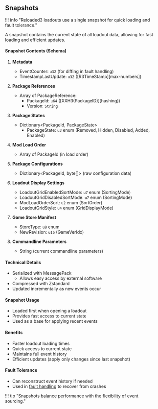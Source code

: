 ## Snapshots

!!! info "Reloaded3 loadouts use a single snapshot for quick loading and fault tolerance."

A snapshot contains the current state of all loadout data, allowing for fast loading and efficient updates.

#### Snapshot Contents (Schema)

1. **Metadata**
    - EventCounter: `u32` (for diffing in fault handling)
    - TimestampLastUpdate: `u32` ([R3TimeStamp][max-numbers])

2. **Package References**
    - Array of PackageReference:
        - PackageId: `u64` ([XXH3(PackageID)][hashing])
        - Version: `String`

3. **Package States**
    - Dictionary<PackageId, PackageState>
        - PackageState: `u3` enum (Removed, Hidden, Disabled, Added, Enabled)

4. **Mod Load Order**
    - Array of PackageId (in load order)

5. **Package Configurations**
    - Dictionary<PackageId, byte[]> (raw configuration data)

6. **Loadout Display Settings**
    - LoadoutGridEnabledSortMode: `u7` enum (SortingMode)
    - LoadoutGridDisabledSortMode: `u7` enum (SortingMode)
    - ModLoadOrderSort: `u2` enum (SortOrder)
    - LoadoutGridStyle: `u4` enum (GridDisplayMode)

7. **Game Store Manifest**
    - StoreType: `u8` enum
    - NewRevision: `u16` (GameVerIdx)

8. **Commandline Parameters**
    - String (current commandline parameters)

#### Technical Details

- Serialized with MessagePack
    - Allows easy access by external software
- Compressed with Zstandard
- Updated incrementally as new events occur

#### Snapshot Usage

- Loaded first when opening a loadout
- Provides fast access to current state
- Used as a base for applying recent events

#### Benefits

- Faster loadout loading times
- Quick access to current state
- Maintains full event history
- Efficient updates (apply only changes since last snapshot)

#### Fault Tolerance

- Can reconstruct event history if needed
- Used in [fault handling][fault-handling] to recover from crashes

!!! tip "Snapshots balance performance with the flexibility of event sourcing."

[fault-handling]: ../About.md#fault-handling